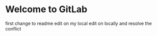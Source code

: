 # Welcome to GitLab
first change to readme
edit on my local
edit on locally and resolve the conflict

